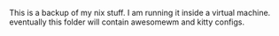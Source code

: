 This is a backup of my nix stuff. I am running it inside a virtual machine. eventually this folder will contain awesomewm and kitty configs.
